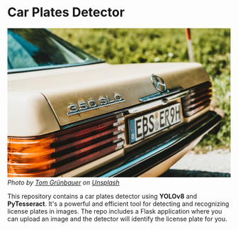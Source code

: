 # Car Plates Detector

![License Plates](./assets/license-plates-banner.jpg)
_Photo by [Tom Grünbauer](https://unsplash.com/@tomgruenbauer?utm_source=unsplash&utm_medium=referral&utm_content=creditCopyText) on [Unsplash](https://unsplash.com/photos/WElrXyQnTiM?utm_source=unsplash&utm_medium=referral&utm_content=creditCopyText)_

This repository contains a car plates detector using **YOLOv8** and **PyTesseract**. It's a powerful and efficient tool for detecting and recognizing license plates in images. The repo includes a Flask application where you can upload an image and the detector will identify the license plate for you.
